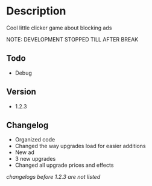# Description

Cool little clicker game about blocking ads

NOTE: DEVELOPMENT STOPPED TILL AFTER BREAK

## Todo

- Debug

## Version

- 1.2.3

## Changelog

- Organized code
- Changed the way upgrades load for easier additions
- New ad
- 3 new upgrades
- Changed all upgrade prices and effects

*changelogs before 1.2.3 are not listed*